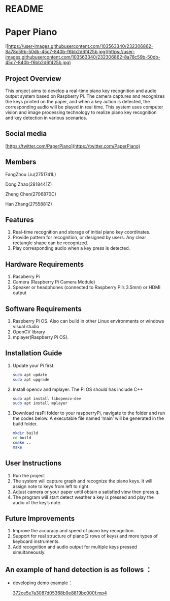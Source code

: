 # README

# Paper Piano

![https://user-images.githubusercontent.com/103563340/232306862-8a78c59b-50db-45c7-840b-f6bb2d6f425b.jpg](https://user-images.githubusercontent.com/103563340/232306862-8a78c59b-50db-45c7-840b-f6bb2d6f425b.jpg)

## Project Overview

This project aims to develop a real-time piano key recognition and audio output system based on Raspberry Pi. The camera captures and recognizes the keys printed on the paper, and when a key action is detected, the corresponding audio will be played in real time. This system uses computer vision and image processing technology to realize piano key recognition and key detection in various scenarios.

## Social media

[https://twitter.com/PaperPiano](https://twitter.com/PaperPiano)

## Members

FangZhou Liu(2751741L)

Dong Zhao(2818441Z)

Zheng Chen(2706870C)

Han Zhang(2755881Z)

## Features

1. Real-time recognition and storage of initial piano key coordinates.
2. Provide pattern for recognition, or designed by users. Any clear rectangle shape can be recognized.
3. Play corresponding audio when a key press is detected.

## Hardware Requirements

1. Raspberry Pi
2. Camera (Raspberry Pi Camera Module)
3. Speaker or headphones (connected to Raspberry Pi’s 3.5mm) or HDMI output

## Software Requirements

1. Raspberry Pi OS. Also can build in other Linux environments or windows visual studio
2. OpenCV library
3. mplayer(Raspberry Pi OS).

## Installation Guide

1. Update your Pi first.
    
    ```bash
    sudo apt update
    sudo apt upgrade
    ```
    
2. Install opencv and mplayer. The Pi OS should has include C++ 
    
    ```bash
    sudo apt install libopencv-dev
    sudo apt install mplayer
    ```
    
3. Download rasPi folder to your raspberryPi, navigate to the folder and run the codes below. A executable file named ‘main’ will be generated in the build folder.
    
    ```bash
    mkdir build
    cd build
    cmake ..
    make
    ```
    

## User Instructions

1. Run the project
2. The system will capture graph and recognize the piano keys. It will assign note to keys from left to right.
3. Adjust camera or your paper until obtain a satisfied view then press q.
4. The program will start detect weather a key is pressed and play the audio of the key’s note.

## Future Improvements

1. Improve the accuracy and speed of piano key recognition.
2. Support for real structure of piano(2 rows of keys) and more types of keyboard instruments.
3. Add recognition and audio output for multiple keys pressed simultaneously.

## An example of hand detection is as follows ：

- developing demo example：
    
    
    [372ce5e7a3087d05368b9e8819bc000f.mp4](README%20449fc8455e314eb0a8f3f84dd914dc94/372ce5e7a3087d05368b9e8819bc000f.mp4)
